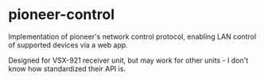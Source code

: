 # pioneer-control

Implementation of pioneer's network control protocol, enabling LAN control of supported devices via a web app.

Designed for VSX-921 receiver unit, but may work for other units - I don't know how standardized their API is.

